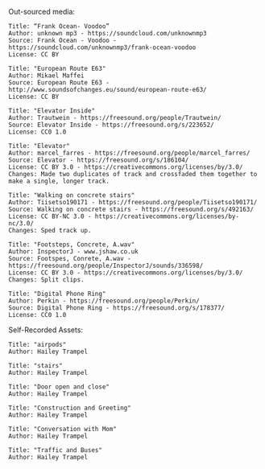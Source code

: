 Out-sourced media:	
	
	Title: “Frank Ocean- Voodoo”
	Author: unknown mp3 - https://soundcloud.com/unknownmp3
	Source: Frank Ocean - Voodoo -  https://soundcloud.com/unknownmp3/frank-ocean-voodoo
	License: CC BY 

	Title: "European Route E63"
	Author: Mikael Maffei
	Source: European Route E63 - http://www.soundsofchanges.eu/sound/european-route-e63/
	License: CC BY

	Title: "Elevator Inside"
	Author: Trautwein - https://freesound.org/people/Trautwein/
	Source: Elevator Inside - https://freesound.org/s/223652/
	License: CC0 1.0

	Title: "Elevator"
	Author: marcel_farres - https://freesound.org/people/marcel_farres/
	Source: Elevator - https://freesound.org/s/186104/
	License: CC BY 3.0 - https://creativecommons.org/licenses/by/3.0/
	Changes: Made two duplicates of track and crossfaded them together to make a single, longer track.

	Title: "Walking on concrete stairs"
	Author: Tiisetso190171 - https://freesound.org/people/Tiisetso190171/
	Source: Walking on concrete stairs - https://freesound.org/s/492163/
	License: CC BY-NC 3.0 - https://creativecommons.org/licenses/by-nc/3.0/
	Changes: Sped track up. 

	Title: "Footsteps, Concrete, A.wav"
	Author: InspectorJ - www.jshaw.co.uk
	Source: Footspes, Conrete, A.wav - https://freesound.org/people/InspectorJ/sounds/336598/
	License: CC BY 3.0 - https://creativecommons.org/licenses/by/3.0/
	Changes: Split clips. 

	Title: "Digital Phone Ring"
	Author: Perkin - https://freesound.org/people/Perkin/
	Source: Digital Phone Ring - https://freesound.org/s/178377/
	License: CC0 1.0
	

Self-Recorded Assets:

	Title: "airpods"
	Author: Hailey Trampel

	Title: "stairs"
	Author: Hailey Trampel

	Title: "Door open and close"
	Author: Hailey Trampel

	Title: "Construction and Greeting"
	Author: Hailey Trampel

	Title: "Conversation with Mom"
	Author: Hailey Trampel

	Title: "Traffic and Buses"
	Author: Hailey Trampel
